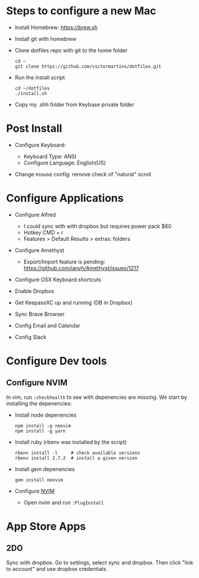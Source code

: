 # Steps to configure a new Mac
- Install Homebrew:
  https://brew.sh

- Install git with homebrew
- Clone dotfiles repo with git to the home folder
  ```
  cd ~
  git clone https://github.com/victormartins/dotfiles.git
  ```
- Run the install script
  ```
  cd ~/dotfiles
  ./install.sh
  ```

- Copy my .shh folder from Keybase private folder

# Post Install
- Configure Keyboard:
  - Keyboard Type: ANSI
  - Configure Language: English(US)

- Change mouse config: remove check of "natural" scroll


# Configure Applications
- Configure Alfred
  - I could sync with with dropbox but requires power pack $60
  - Hotkey CMD + r
  - Features > Default Results > extras: folders
- Configure Amethyst
  - Export/Import feature is pending: https://github.com/ianyh/Amethyst/issues/1217
- Configure OSX Keyboard shortcuts
- Enable Dropbox
- Get KeepassXC up and running (DB in Dropbox)
- Sync Brave Browser


- Config Email and Calendar
- Config Slack



# Configure Dev tools
## Configure NVIM
In vim, run `:checkhealth` to see with depenencies are missing.
We start by installing the depenencies:
- Install node depenencies
  ```
  npm install -g neovim
  npm install -g yarn
  ```

- Install ruby (rbenv was installed by the script)
  ```
  rbenv install -l     # check available versions
  rbenv install 2.7.2  # install a given version
  ```

- Install gem depenencies
  ```
  gem install neovim
  ```

- Configure [NVIM](NVIM)
  - Open nvim and run `:PlugInstall`




# App Store Apps

## 2DO
Sync with dropbox. Go to settings, select sync and dropbox.
Then click "link to account" and use dropbox credentials.
